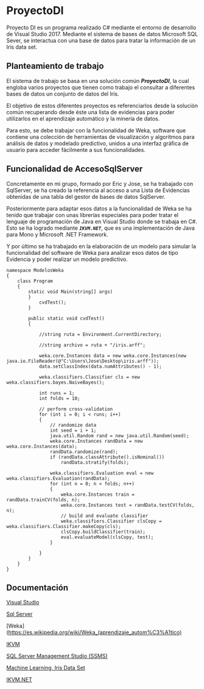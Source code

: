 # ProyectoDI

Proyecto DI es un programa realizado C# mediante el entorno de desarrollo de Visual Studio 2017. Mediante el sistema 
de bases de datos Microsoft SQL Sever, se interactua con una base de datos para tratar la información de un Iris
data set.

## Planteamiento de trabajo

El sistema de trabajo se basa en una solución común ***ProyectoDI***, la cual engloba varios proyectos que tienen
como trabajo el consultar a diferentes bases de datos un conjunto de datos del Iris.

El objetivo de estos diferentes proyectos es referenciarlos desde la solución común recuperando desde éste una 
lista de evidencias para poder utilizarlos en el aprendizaje automático y la minería de datos. 

Para esto, se debe trabajar con la funcionalidad de Weka, software que contiene una colección de herramientas de 
visualización y algoritmos para análisis de datos y modelado predictivo, unidos a una interfaz gráfica de usuario para 
acceder fácilmente a sus funcionalidades. 

## Funcionalidad de AccesoSqlServer

Concretamente en mi grupo, formado por Eric y Jose, se ha trabajado con SqlServer, se ha creado la referencia al acceso 
a una Lista de Evidencias obtenidas de una tabla del gestor de bases de datos SqlServer. 

Posteriormente para adaptar esos datos a la funcionalidad de Weka se ha tenido que trabajar con unas librerías especiales
para poder tratar el lenguaje de programación de Java en Visual Studio donde se trabaja en C#. Esto se ha logrado mediante
***`IKVM.NET`***, que es una implementación de Java para Mono y Microsoft .NET Framework.

Y por último se ha trabajado en la elaboración de un modelo para simular la funcionalidad del software de Weka para 
analizar esos datos de tipo Evidencia y poder realizar un modelo predictivo.

``` 
namespace ModelosWeka
{
    class Program
    {
        static void Main(string[] args)
        }
            cvdTest();
        }

        public static void cvdTest()
        {

            //string ruta = Environment.CurrentDirectory;

            //string archivo = ruta + "/iris.arff";

            weka.core.Instances data = new weka.core.Instances(new java.io.FileReader(@"C:\Users\Jose\Desktop\iris.arff"));
            data.setClassIndex(data.numAttributes() - 1);

            weka.classifiers.Classifier cls = new weka.classifiers.bayes.NaiveBayes();

            int runs = 1;
            int folds = 10;

            // perform cross-validation
            for (int i = 0; i < runs; i++)
            {
                // randomize data
                int seed = i + 1;
                java.util.Random rand = new java.util.Random(seed);
                weka.core.Instances randData = new weka.core.Instances(data);
                randData.randomize(rand);
                if (randData.classAttribute().isNominal())
                    randData.stratify(folds);

                weka.classifiers.Evaluation eval = new weka.classifiers.Evaluation(randData);
                for (int n = 0; n < folds; n++)
                {
                    weka.core.Instances train = randData.trainCV(folds, n);
                    weka.core.Instances test = randData.testCV(folds, n);
                    // build and evaluate classifier
                    weka.classifiers.Classifier clsCopy = weka.classifiers.Classifier.makeCopy(cls);
                    clsCopy.buildClassifier(train);
                    eval.evaluateModel(clsCopy, test);
                }

            }
        }
    }
}
```

## Documentación

[Visual Studio ](https://visualstudio.microsoft.com/es/)

[Sql Server ](https://www.microsoft.com/es-es/sql-server/sql-server-2017)

[Weka](https://es.wikipedia.org/wiki/Weka_(aprendizaje_autom%C3%A1tico)

[IKVM](https://sourceforge.net/p/ikvm/mailman/message/32808306/)

[SQL Server Management Studio (SSMS)](https://docs.microsoft.com/es-es/sql/ssms/sql-server-management-studio-ssms?view=sql-server-2017)

[Machine Learning, Iris Data Set](https://archive.ics.uci.edu/ml/datasets/Iris)

[IKVM.NET](https://www.ikvm.net/)


